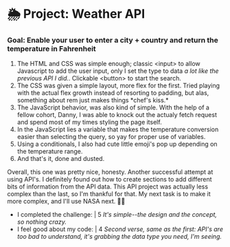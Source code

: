 # 🌦 Project: Weather API

### Goal: Enable your user to enter a city + country and return the temperature in Fahrenheit

<ol>
  <li>The HTML and CSS was simple enough; classic &lt;input&gt; to allow Javascript to add the user input, only I set the type to data <em>a lot like the previous API I did.</em>.  Clickable &lt;button&gt; to start the search.</li>
  <li>The CSS was given a simple layout, more flex for the first.  Tried playing with the actual flex growth instead of resorting to padding, but alas, something about rem just makes things *chef's kiss.*</li>
  <li>The JavaScript behavior, was also kind of simple.  With the help of a fellow cohort, Danny, I was able to knock out the actualy fetch request and spend most of my times styling the page itself.</em></li>
  <li>In the JavaScript lies a variable that makes the temperature conversion easier than selecting the query, so yay for proper use of variables.</em></li>
  <li>Using a conditionals, I also had cute little emoji's pop up depending on the temperature range.</li>
  <li>And that's it, done and dusted.</li>
</ol>

<p>Overall, this one was pretty nice, honesty. Another successful attempt at using API's.  I definitely found out how to create sections to add different bits of information from the API data.  This API project was actually less complex than the last, so I'm thankful for that.  My next task is to make it more complex, and I'll use NASA next. ☝🏾</p>

<ul>
  <li>I completed the challenge: | 5 <em>It's simple--the design and the concept, so nothing crazy.</em></li>
  <li>I feel good about my code: | 4 <em>Second verse, same as the first: API's are too bad to understand, it's grabbing the data type you need, I'm seeing.</em></li>
</ul>

